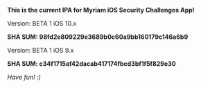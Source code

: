 <b> This is the current IPA for Myriam iOS Security Challenges App! </b>
<p> Version: BETA 1 iOS 10.x </p>
<p> <B> SHA SUM: 98fd2e809229e3689b0c60a9bb160179c146a6b9 </B> </p>
<p> Version: BETA 1 iOS 9.x <p>
<p> <B> SHA SUM: c34f1715af42dacab417174fbcd3bf1f5f829e30 </B> </p>

<i> Have fun! :) </i>

